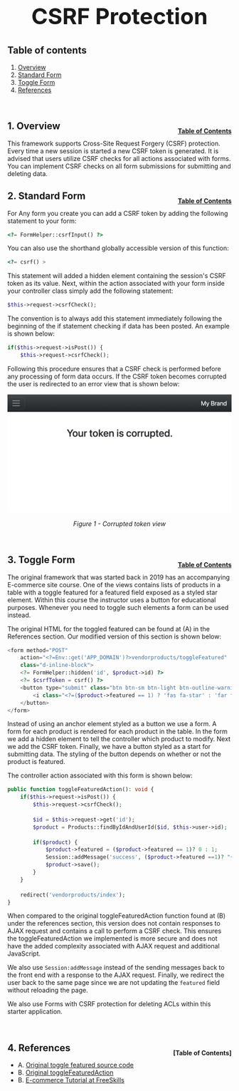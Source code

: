 <h1 style="font-size: 50px; text-align: center;">CSRF Protection</h1>

## Table of contents
1. [Overview](#overview)
2. [Standard Form](#standard-form)
3. [Toggle Form](#toggle-form)
4. [References](#references)

<br>

## 1. Overview <a id="overview"></a><span style="float: right; font-size: 14px; padding-top: 15px;">[Table of Contents](#table-of-contents)</span>
This framework supports Cross-Site Request Forgery (CSRF) protection.  Every time a new session is started a new CSRF token is generated.  It is advised that users utilize CSRF checks for all actions associated with forms.  You can implement CSRF checks on all form submissions for submitting and deleting data.
<br>

## 2. Standard Form <a id="standard-form"></a><span style="float: right; font-size: 14px; padding-top: 15px;">[Table of Contents](#table-of-contents)</span>
For Any form you create you can add a CSRF token by adding the following statement to your form:

```php
<?= FormHelper::csrfInput() ?>
```

You can also use the shorthand globally accessible version of this function:
```php
<?= csrf() >
```

This statement will added a hidden element containing the session's CSRF token as its value.  Next, within the action associated with your form inside your controller class simply add the following statement:

```php
$this->request->csrfCheck();
```

The convention is to always add this statement immediately following the beginning of the if statement checking if data has been posted.  An example is shown below:

```php
if($this->request->isPost()) {
    $this->request->csrfCheck();
```

Following this procedure ensures that a CSRF check is performed before any processing of form data occurs.  If the CSRF token becomes corrupted the user is redirected to an error view that is shown below:

<div style="text-align: center;">
  <img src="assets/corrupted_token.png" alt="Corrupted token view">
  <p style="font-style: italic;">Figure 1 - Corrupted token view</p>
</div>
<br>

## 3. Toggle Form <a id="toggle-form"></a><span style="float: right; font-size: 14px; padding-top: 15px;">[Table of Contents](#table-of-contents)</span>
The original framework that was started back in 2019 has an accompanying E-commerce site course.  One of the views contains lists of products in a table with a toggle featured for a featured field exposed as a styled star element.  Within this course the instructor uses a button for educational purposes. Whenever you need to toggle such elements a form can be used instead.

The original HTML for the toggled featured can be found at (A) in the References section.  Our modified version of this section is shown below:

```php
<form method="POST" 
    action="<?=Env::get('APP_DOMAIN')?>vendorproducts/toggleFeatured" 
    class="d-inline-block">
    <?= FormHelper::hidden('id', $product->id) ?>
    <?= $csrfToken = csrf() ?>
    <button type="submit" class="btn btn-sm btn-light btn-outline-warning" title="Toggle Featured">
        <i class="<?=($product->featured == 1) ? 'fas fa-star' : 'far fa-star'?>"></i>
    </button>
</form>
```

Instead of using an anchor element styled as a button we use a form.  A form for each product is rendered for each product in the table.  In the form we add a hidden element to tell the controller which product to modify.  Next we add the CSRF token.  Finally, we have a button styled as a start for submitting data.  The styling of the button depends on whether or not the product is featured.  

The controller action associated with this form is shown below:
```php
public function toggleFeaturedAction(): void {
    if($this->request->isPost()) {
        $this->request->csrfCheck();

        $id = $this->request->get('id');
        $product = Products::findByIdAndUserId($id, $this->user->id);

        if($product) {
            $product->featured = ($product->featured == 1)? 0 : 1;
            Session::addMessage('success', ($product->featured ==1)? "{$product->name} is now featured." : "{$product->name} is no longer featured.");
            $product->save();
        }
    }

    redirect('vendorproducts/index');
}
```

When compared to the original toggleFeaturedAction function found at (B) under the references section, this version does not contain responses to AJAX request and contains a call to perform a CSRF check.  This ensures the toggleFeaturedAction we implemented is more secure and does not have the added complexity associated with AJAX request and additional JavaScript.

We also use `Session:addMessage` instead of the sending messages back to the front end with a response to the AJAX request.  Finally, we redirect the user back to the same page since we are not updating the `featured` field without reloading the page.

We also use Forms with CSRF protection for deleting ACLs within this starter application.

<br>

## 4. References <a id="references"></a><span style="float: right; font-size: 14px; padding-top: 15px;">[Table of Contents]
* A. [Original toggle featured source code](https://bitbucket.org/parhamcurtis/live-ecommerce-youtube-course/src/master/app/views/adminproducts/index.php)
* B. [Original toggleFeaturedAction](https://bitbucket.org/parhamcurtis/live-ecommerce-youtube-course/src/master/app/controllers/AdminproductsController.php)
* B. [E-commerce Tutorial at FreeSkills](https://www.youtube.com/playlist?list=PLFPkAJFH7I0lVlYzLN-d26fscWAk30-2n)